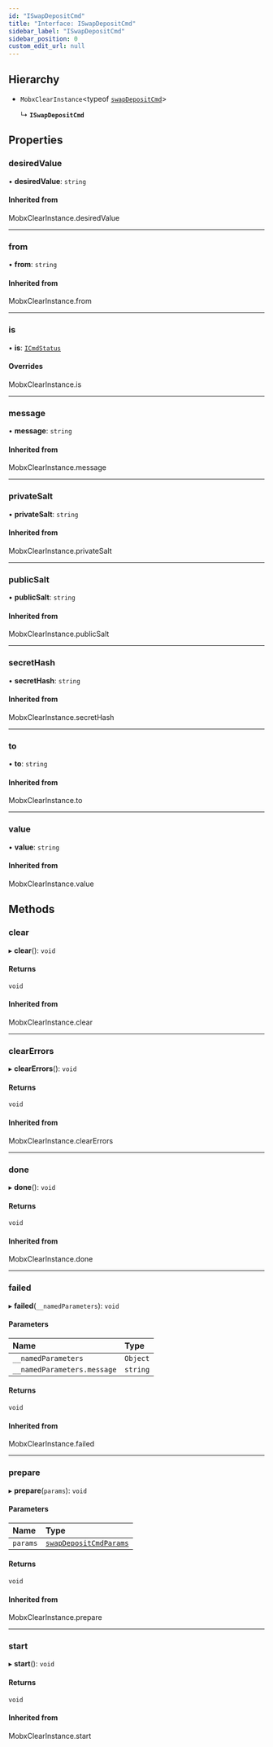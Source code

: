 ```yaml
---
id: "ISwapDepositCmd"
title: "Interface: ISwapDepositCmd"
sidebar_label: "ISwapDepositCmd"
sidebar_position: 0
custom_edit_url: null
---
```


## Hierarchy

- `MobxClearInstance`<typeof [`swapDepositCmd`](../modules#swapdeposit)\>

  ↳ **`ISwapDepositCmd`**

## Properties

### desiredValue

• **desiredValue**: `string`

#### Inherited from

MobxClearInstance.desiredValue

___

### from

• **from**: `string`

#### Inherited from

MobxClearInstance.from

___

### is

• **is**: [`ICmdStatus`](IStatus)

#### Overrides

MobxClearInstance.is

___

### message

• **message**: `string`

#### Inherited from

MobxClearInstance.message

___

### privateSalt

• **privateSalt**: `string`

#### Inherited from

MobxClearInstance.privateSalt

___

### publicSalt

• **publicSalt**: `string`

#### Inherited from

MobxClearInstance.publicSalt

___

### secretHash

• **secretHash**: `string`

#### Inherited from

MobxClearInstance.secretHash

___

### to

• **to**: `string`

#### Inherited from

MobxClearInstance.to

___

### value

• **value**: `string`

#### Inherited from

MobxClearInstance.value

## Methods

### clear

▸ **clear**(): `void`

#### Returns

`void`

#### Inherited from

MobxClearInstance.clear

___

### clearErrors

▸ **clearErrors**(): `void`

#### Returns

`void`

#### Inherited from

MobxClearInstance.clearErrors

___

### done

▸ **done**(): `void`

#### Returns

`void`

#### Inherited from

MobxClearInstance.done

___

### failed

▸ **failed**(`__namedParameters`): `void`

#### Parameters

| Name | Type |
| :------ | :------ |
| `__namedParameters` | `Object` |
| `__namedParameters.message` | `string` |

#### Returns

`void`

#### Inherited from

MobxClearInstance.failed

___

### prepare

▸ **prepare**(`params`): `void`

#### Parameters

| Name | Type |
| :------ | :------ |
| `params` | [`swapDepositCmdParams`](swapDepositParams) |

#### Returns

`void`

#### Inherited from

MobxClearInstance.prepare

___

### start

▸ **start**(): `void`

#### Returns

`void`

#### Inherited from

MobxClearInstance.start
